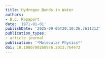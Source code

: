 ```yaml
---
title: Hydrogen Bonds in Water
authors:
- D.C. Rapaport
date: '1971-01-01'
publishDate: '2025-09-05T20:10:26.761131Z'
publication_types:
- article-journal
publication: '*Molecular Physics*'
doi: 10.1080/00268976.2013.764472
---
```

